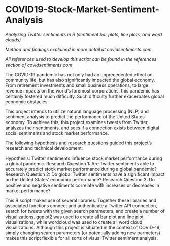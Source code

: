 # COVID19-Stock-Market-Sentiment-Analysis

<em>Analyzing Twitter sentiments in R (sentiment bar plots, line plots, and word clouds)</em>

<em>Method and findings explained in more detail at covidsentiments.com</em>

<em>All references used to develop this script can be found in the references section of covidsentiments.com</em>

The COVID-19 pandemic has not only had an unprecedented effect on community life, but has also significantly impacted the global economy. From retirement investments and small business operations, to large revenue impacts on the world’s foremost corporations, this pandemic has certainly fostered much difficulty. Such difficulty further exacerbates global economic obstacles.

This project intends to utilize natural language processing (NLP) and sentiment analysis to predict the performance of the United States economy. To achieve this, this project examines tweets from Twitter, analyzes their sentiments, and sees if a connection exists between digital social sentiments and stock market performance.

The following hypothesis and research questions guided this project’s research and technical development:

Hypothesis: Twitter sentiments influence stock market performance during a global pandemic.
Research Question 1: Are Twitter sentiments able to accurately predict stock market performance during a global pandemic?
Research Question 2: Do global Twitter sentiments have a significant impact on the United States’ economic performance?
Research Question 3: Do positive and negative sentiments correlate with increases or decreases in market performance?

This R script makes use of several libraries. Together these libraries and associated functions connect and authenticate a Twitter API connection, search for tweets with the given search parameters, and create a number of visualizations. ggplot2 was used to create all bar plot and line plot visualizations, while wordcloud was used to create all word cloud visualizations. Although this project is situated in the context of COVID-19, simply changing search parameters (or potentially adding new parmeters) makes this script flexible for all sorts of visual Twitter sentiment analysis.

